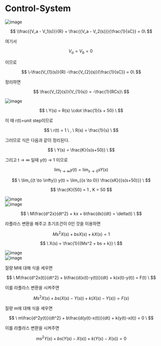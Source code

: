 # Control-System  

![image](https://github.com/kangjunhyeong/Control-System/assets/144297425/91330f69-fd4c-45f6-a0ad-4c7e6758de5f)  

$$
\\frac{{V_a - V_1(s)}}{R} + \frac{{V_a - V_2(s)}}{\frac{1}{sC}} = 0\
$$

여기서 

$$
V_a = V_b = 0\
$$

이므로

$$
\-\frac{V_{1}(s)}{R}  -\frac{V_{2}(s)}{\frac{1}{sC}} = 0\
$$

정리하면  

$$
\frac{V_{2}(s)}{V_{1}(s)} = -\frac{1}{RCs}\
$$

![image](https://github.com/kangjunhyeong/Control-System/assets/144297425/3f5d6808-7034-4a8f-a820-fc501004331a)  

$$
\ Y(s) = R(s) \cdot \frac{1}{s + 50} \
$$

이 때 r(t)=unit step이므로  

$$
\ r(t) = 1 \ , \ R(s) = \frac{1}{s} \
$$  

그러므로 식은 다음과 같이 정리된다.  

$$
\ Y(s) = \frac{K}{s(s+50)} \
$$

그리고 t → ∞ 일때 y(t) → 1 이므로

$$
\ \lim_{{t \to \infty}} y(t) = \lim_{{s \to 0}} sY(s) \
$$

$$
\ \lim_{{t \to \infty}} y(t) = \lim_{{s \to 0}} \frac{sK}{{s(s+50)}} \
$$

$$
 \frac{K}{50} = 1 , K = 50
$$  

![image](https://github.com/kangjunhyeong/Control-System/assets/144297425/3c6eb060-c2f8-488d-a985-48e1892386f9)  
![image](https://github.com/kangjunhyeong/Control-System/assets/144297425/3395feda-b0c5-422b-a0c3-8aacde33aeca)  

$$
\ M\frac{d^2x}{dt^2} + kx + b\frac{dx}{dt} = \delta(t) \
$$  

라플라스 변환을 해주고 초기조건이 0인 것을 이용하면  

$$
\ Ms^2X(s) + bsX(s) + kX(s) = 1 \
$$

$$
\ X(s) = \frac{1}{{Ms^2 + bs + k}} \
$$  

![image](https://github.com/kangjunhyeong/Control-System/assets/144297425/f01c3a61-b94c-4f24-a50a-2ba5be5c1d11)  
![image](https://github.com/kangjunhyeong/Control-System/assets/144297425/bb947e48-c9fa-4d9e-8c16-ce20cc65bbeb)  

질량 M에 대해 식을 세우면

$$
\ M\frac{d^2x(t)}{dt^2} + b\frac{d(x(t)-y(t))}{dt} + k(x(t)-y(t)) = F(t) \
$$

이를 라플라스 변환을 시켜주면  

$$
\ Ms^2X(s) + bs(X(s)-Y(s)) + k(X(s)-Y(s)) = F(s) \
$$

질량 m에 대해 식을 세우면  

$$
\ m\frac{d^2y(t)}{dt^2} + b\frac{d(y(t)-x(t))}{dt} + k(y(t)-x(t)) = 0 \
$$

이를 라플라스 변환을 시켜주면  

$$
\ ms^2Y(s) + bs(Y(s)-X(s)) + k(Y(s)-X(s)) = 0 \
$$
